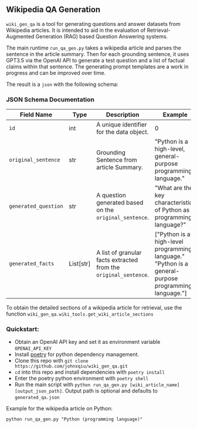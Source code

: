 ## Wikipedia QA Generation
`wiki_gen_qa` is a tool for generating questions and answer datasets from Wikipedia articles. It is intended to aid in the evaluation of Retrieval-Augmented Generation (RAG) based Question Answering systems.

The main runtime `run_qa_gen.py` takes a wikipedia article and parses the sentence in the article summary. Then for each grounding sentence, it uses GPT3.5 via the OpenAI API to generate a test question and a list of factual claims within that sentence. The generating prompt templates are a work in progress and can be improved over time.

The result is a `json` with the following schema:

### JSON Schema Documentation

| Field Name         | Type           | Description                                             | Example                                                  |
| ------------------ | -------------- | ------------------------------------------------------- | -------------------------------------------------------- |
| `id`               | int        | A unique identifier for the data object.                | 0                                                        |
| `original_sentence`| str         | Grounding Sentence from article Summary. | "Python is a high-level, general-purpose programming language." |
| `generated_question`| str        | A question generated based on the `original_sentence`.  | "What are the key characteristics of Python as a programming language?" |
| `generated_facts`  | List[str] | A list of granular facts extracted from the `original_sentence`. | ["Python is a high-level programming language." <br> "Python is a general-purpose programming language."] |


To obtain the detailed sections of a wikipedia article for retrieval, use the function `wiki_gen_qa.wiki_tools.get_wiki_article_sections`

### Quickstart:
- Obtain an OpenAI API key and set it as environment variable `OPENAI_API_KEY`
- Install [poetry](https://python-poetry.org/docs/#installation) for python dependency management.
- Clone this repo with `git clone https://github.com/johnxqiu/wiki_gen_qa.git`
- `cd` into this repo and install dependencies with `poetry install`
- Enter the poetry python environment with `poetry shell`
- Run the main script with `python run_qa_gen.py [wiki_article_name] [output_json_path]`. Output path is optional and defaults to `generated_qa.json`

Example for the wikipedia article on Python:

```
python run_qa_gen.py "Python (programming language)"
```
